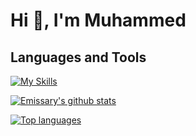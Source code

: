 # Hi 👋, I'm Muhammed

## Languages and Tools

[![My Skills](https://skillicons.dev/icons?i=js,html,css,wasm)](https://skillicons.dev)


 [![Emissary's github stats](https://bad-apple-github-readme.vercel.app/api?username=cosmos-emissary&show_icons=true&count_private=true&line_height=20&icon_color=00b3ff&theme=blue-green&title_color=00b3ff)](#)
 
 [![Top languages](https://github-readme-mwendwa.vercel.app/api/top-langs/?username=johnmwendwa&layout=compact&count_private=true&theme=blue-green&title_color=00b3ff)](#)

